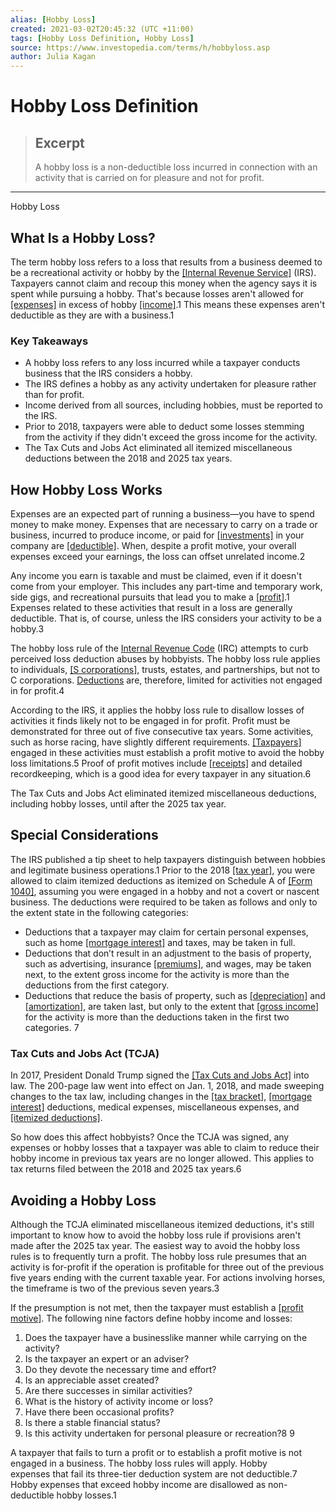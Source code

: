 ```yaml
---
alias: [Hobby Loss]
created: 2021-03-02T20:45:32 (UTC +11:00)
tags: [Hobby Loss Definition, Hobby Loss]
source: https://www.investopedia.com/terms/h/hobbyloss.asp
author: Julia Kagan
---
```


# Hobby Loss Definition

> ## Excerpt
> A hobby loss is a non-deductible loss incurred in connection with an activity that is carried on for pleasure and not for profit.

---

Hobby Loss
## What Is a Hobby Loss?

The term hobby loss refers to a loss that results from a business deemed to be a recreational activity or hobby by the [[Internal Revenue Service]](https://www.investopedia.com/terms/i/irs.asp) (IRS). Taxpayers cannot claim and recoup this money when the agency says it is spent while pursuing a hobby. That's because losses aren't allowed for [[expenses]](https://www.investopedia.com/terms/e/expense.asp) in excess of hobby [[income]](https://www.investopedia.com/terms/i/income.asp).1 This means these expenses aren't deductible as they are with a business.1

### Key Takeaways

-   A hobby loss refers to any loss incurred while a taxpayer conducts business that the IRS considers a hobby.
-   The IRS defines a hobby as any activity undertaken for pleasure rather than for profit.
-   Income derived from all sources, including hobbies, must be reported to the IRS.
-   Prior to 2018, taxpayers were able to deduct some losses stemming from the activity if they didn't exceed the gross income for the activity.
-   The Tax Cuts and Jobs Act eliminated all itemized miscellaneous deductions between the 2018 and 2025 tax years.

## How Hobby Loss Works

Expenses are an expected part of running a business—you have to spend money to make money. Expenses that are necessary to carry on a trade or business, incurred to produce income, or paid for [[investments]](https://www.investopedia.com/terms/i/investment.asp) in your company are [[deductible]](https://www.investopedia.com/terms/d/deductible.asp). When, despite a profit motive, your overall expenses exceed your earnings, the loss can offset unrelated income.2

Any income you earn is taxable and must be claimed, even if it doesn't come from your employer. This includes any part-time and temporary work, side gigs, and recreational pursuits that lead you to make a [[profit]](https://www.investopedia.com/terms/p/profit.asp).1 Expenses related to these activities that result in a loss are generally deductible. That is, of course, unless the IRS considers your activity to be a hobby.3

The hobby loss rule of the [Internal Revenue Code](https://www.investopedia.com/terms/i/internal-revenue-code.asp) (IRC) attempts to curb perceived loss deduction abuses by hobbyists. The hobby loss rule applies to individuals, [[S corporations]](https://www.investopedia.com/terms/s/subchapters.asp), trusts, estates, and partnerships, but not to C corporations. [Deductions](https://www.investopedia.com/terms/d/deduction.asp) are, therefore, limited for activities not engaged in for profit.4

According to the IRS, it applies the hobby loss rule to disallow losses of activities it finds likely not to be engaged in for profit. Profit must be demonstrated for three out of five consecutive tax years. Some activities, such as horse racing, have slightly different requirements. [[Taxpayers]](https://www.investopedia.com/terms/t/taxpayer.asp) engaged in these activities must establish a profit motive to avoid the hobby loss limitations.5 Proof of profit motives include [[receipts]](https://www.investopedia.com/terms/r/receipt.asp) and detailed recordkeeping, which is a good idea for every taxpayer in any situation.6

The Tax Cuts and Jobs Act eliminated itemized miscellaneous deductions, including hobby losses, until after the 2025 tax year.

## Special Considerations

The IRS published a tip sheet to help taxpayers distinguish between hobbies and legitimate business operations.1 Prior to the 2018 [[tax year]](https://www.investopedia.com/terms/t/taxyear.asp), you were allowed to claim itemized deductions as itemized on Schedule A of [[Form 1040]](https://www.investopedia.com/terms/1/1040.asp), assuming you were engaged in a hobby and not a covert or nascent business. The deductions were required to be taken as follows and only to the extent state in the following categories:

-   Deductions that a taxpayer may claim for certain personal expenses, such as home [[mortgage interest]](https://www.investopedia.com/terms/m/mortgageinterest.asp) and taxes, may be taken in full.
-   Deductions that don’t result in an adjustment to the basis of property, such as advertising, insurance [[premiums]](https://www.investopedia.com/terms/p/premium.asp), and wages, may be taken next, to the extent gross income for the activity is more than the deductions from the first category.
-   Deductions that reduce the basis of property, such as [[depreciation]](https://www.investopedia.com/terms/d/depreciation.asp) and [[amortization]](https://www.investopedia.com/terms/a/amortization.asp), are taken last, but only to the extent that [[gross income]](https://www.investopedia.com/terms/g/grossincome.asp) for the activity is more than the deductions taken in the first two categories. 7

### Tax Cuts and Jobs Act (TCJA)

In 2017, President Donald Trump signed the [[Tax Cuts and Jobs Act]](https://www.investopedia.com/taxes/how-gop-tax-bill-affects-you/) into law. The 200-page law went into effect on Jan. 1, 2018, and made sweeping changes to the tax law, including changes in the [[tax bracket]](https://www.investopedia.com/terms/t/taxbracket.asp), [[mortgage interest]](https://www.investopedia.com/terms/m/mortgageinterest.asp) deductions, medical expenses, miscellaneous expenses, and [[itemized deductions]](https://www.investopedia.com/terms/i/itemizeddeduction.asp).

So how does this affect hobbyists? Once the TCJA was signed, any expenses or hobby losses that a taxpayer was able to claim to reduce their hobby income in previous tax years are no longer allowed. This applies to tax returns filed between the 2018 and 2025 tax years.6

## Avoiding a Hobby Loss

Although the TCJA eliminated miscellaneous itemized deductions, it's still important to know how to avoid the hobby loss rule if provisions aren't made after the 2025 tax year. The easiest way to avoid the hobby loss rules is to frequently turn a profit. The hobby loss rule presumes that an activity is for-profit if the operation is profitable for three out of the previous five years ending with the current taxable year. For actions involving horses, the timeframe is two of the previous seven years.3

If the presumption is not met, then the taxpayer must establish a [[profit motive]](https://www.investopedia.com/terms/p/profit-motive.asp). The following nine factors define hobby income and losses:

1.  Does the taxpayer have a businesslike manner while carrying on the activity?
2.  Is the taxpayer an expert or an adviser?
3.  Do they devote the necessary time and effort? 
4.  Is an appreciable asset created?
5.  Are there successes in similar activities?
6.  What is the history of activity income or loss?
7.  Have there been occasional profits?
8.  Is there a stable financial status? 
9.  Is this activity undertaken for personal pleasure or recreation?8 9

A taxpayer that fails to turn a profit or to establish a profit motive is not engaged in a business. The hobby loss rules will apply. Hobby expenses that fail its three-tier deduction system are not deductible.7 Hobby expenses that exceed hobby income are disallowed as non-deductible hobby losses.1
